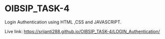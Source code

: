 # OIBSIP_TASK-4
Login Authentication using HTML ,CSS and JAVASCRIPT.

Live link: https://srijanti288.github.io/OIBSIP_TASK-4/LOGIN_Authentication/
